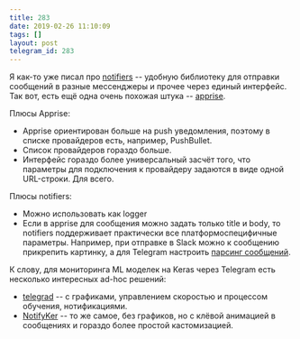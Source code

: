 ```yaml
---
title: 283
date: 2019-02-26 11:10:09
tags: []
layout: post
telegram_id: 283
---
```


Я как-то уже писал про [notifiers](https://t.me/itgram_channel/228) -- удобную библиотеку для отправки сообщений в разные мессенджеры и прочее через единый интерфейс. Так вот, есть ещё одна очень похожая штука -- [apprise](https://github.com/caronc/apprise).

Плюсы Apprise:

+ Apprise ориентирован больше на push уведомления, поэтому в списке провайдеров есть, например, PushBullet.
+ Список провайдеров гораздо больше.
+ Интерфейс гораздо более универсальный засчёт того, что параметры для подключения к провайдеру задаются в виде одной URL-строки. Для всего.

Плюсы notifiers:

+ Можно использовать как logger
+ Если в apprise для сообщения можно задать только title и body, то notifiers поддерживает практически все платформоспецифичные параметры. Например, при отправке в Slack можно к сообщению прикрепить картинку, а для Telegram настроить [парсинг сообщений](https://core.telegram.org/bots/api#formatting-options).

К слову, для мониторинга ML моделек на Keras через Telegram есть несколько интересных ad-hoc решений:

+ [telegrad](https://github.com/eyalzk/telegrad) -- с графиками, управлением скоростью и процессом обучения, нотификациями.
+ [NotifyKer](https://github.com/Qwinpin/NotifyKer) -- то же самое, без графиков, но с клёвой анимацией в сообщениях и гораздо более простой кастомизацией.
